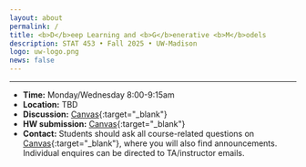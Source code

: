 ```yaml
---
layout: about
permalink: /
title: <b>D</b>eep Learning and <b>G</b>enerative <b>M</b>odels
description: STAT 453 • Fall 2025 • UW-Madison
logo: uw-logo.png
news: false
---
```


***

- **Time:** Monday/Wednesday 8:00-9:15am
- **Location:** TBD
- **Discussion:** [Canvas](https://canvas.wisc.edu/courses/479352){:target="\_blank"}
- **HW submission:** [Canvas]((https://canvas.wisc.edu/courses/479352)){:target="\_blank"}
- **Contact:** Students should ask all course-related questions on [Canvas](https://canvas.wisc.edu/courses/479352){:target="\_blank"}, where you will also find announcements. Individual enquires can be directed to TA/instructor emails.

